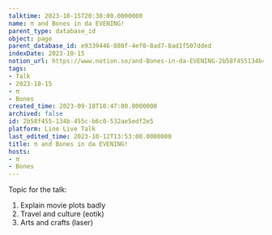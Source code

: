 ```yaml
---
talktime: 2023-10-15T20:30:00.0000000
name: π and Bones in da EVENING!
parent_type: database_id
object: page
parent_database_id: e9339446-880f-4ef0-8ad7-8ad1f507dded
indexDate: 2023-10-15
notion_url: https://www.notion.so/and-Bones-in-da-EVENING-2b58f455134b455cb6c0532ae5edf2e5
tags:
- Talk
- 2023-10-15
- π
- Bones
created_time: 2023-09-18T10:47:00.0000000
archived: false
id: 2b58f455-134b-455c-b6c0-532ae5edf2e5
platform: Line Live Talk
last_edited_time: 2023-10-12T13:53:00.0000000
title: π and Bones in da EVENING!
hosts:
- π
- Bones
---
```


Topic for the talk:
1. Explain movie plots  badly 
2. Travel and culture (eotik)
3. Arts and crafts (laser)

























